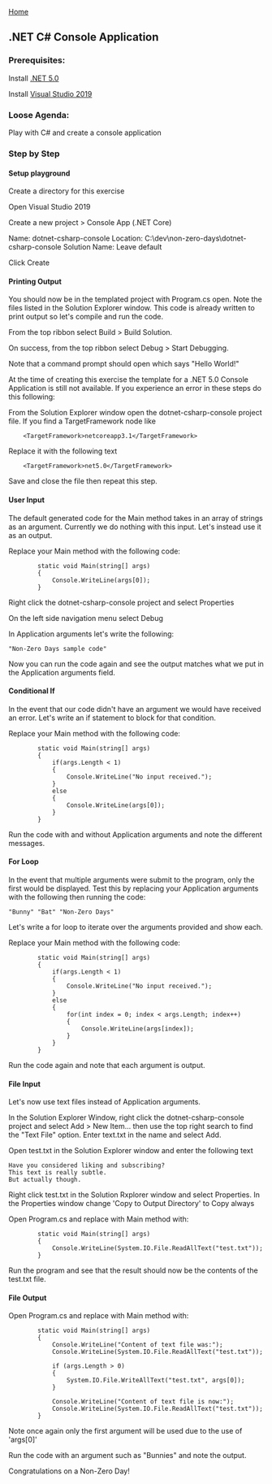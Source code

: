 [Home](README.md)

## .NET C# Console Application

### Prerequisites:

Install [.NET 5.0](https://dotnet.microsoft.com/download/dotnet/5.0)

Install [Visual Studio 2019](https://visualstudio.microsoft.com/downloads/)


### Loose Agenda:

Play with C# and create a console application

### Step by Step

#### Setup playground

Create a directory for this exercise

Open Visual Studio 2019

Create a new project > Console App (.NET Core)

Name: dotnet-csharp-console
Location: C:\dev\non-zero-days\dotnet-csharp-console
Solution Name: Leave default

Click Create

#### Printing Output

You should now be in the templated project with Program.cs open. Note the files listed in the Solution Explorer window. This code is already written to print output so let's compile and run the code.

From the top ribbon select Build > Build Solution.

On success, from the top ribbon select Debug > Start Debugging.

Note that a command prompt should open which says "Hello World!"

At the time of creating this exercise the template for a .NET 5.0 Console Application is still not available. If you experience an error in these steps do this following:

From the Solution Explorer window open the dotnet-csharp-console project file.
If you find a TargetFramework node like

```
    <TargetFramework>netcoreapp3.1</TargetFramework>
```

Replace it with the following text
```
    <TargetFramework>net5.0</TargetFramework>
```

Save and close the file then repeat this step.


#### User Input

The default generated code for the Main method takes in an array of strings as an argument. Currently we do nothing with this input. Let's instead use it as an output.

Replace your Main method with the following code:
```
        static void Main(string[] args)
        {
            Console.WriteLine(args[0]);
        }
```

Right click the dotnet-csharp-console project and select Properties

On the left side navigation menu select Debug

In Application arguments let's write the following:
```
"Non-Zero Days sample code"
```

Now you can run the code again and see the output matches what we put in the Application arguments field.


#### Conditional If

In the event that our code didn't have an argument we would have received an error. Let's write an if statement to block for that condition.

Replace your Main method with the following code:
```
        static void Main(string[] args)
        {
            if(args.Length < 1)
            {
                Console.WriteLine("No input received.");
            }
            else
            {
                Console.WriteLine(args[0]);
            }
        }
```

Run the code with and without Application arguments and note the different messages.


#### For Loop

In the event that multiple arguments were submit to the program, only the first would be displayed. Test this by replacing your Application arguments with the following then running the code:
```
"Bunny" "Bat" "Non-Zero Days"
```

Let's write a for loop to iterate over the arguments provided and show each.

Replace your Main method with the following code:
```
        static void Main(string[] args)
        {
            if(args.Length < 1)
            {
                Console.WriteLine("No input received.");
            }
            else
            {
                for(int index = 0; index < args.Length; index++)
                {
                    Console.WriteLine(args[index]);
                }
            }
        }
```

Run the code again and note that each argument is output.

#### File Input

Let's now use text files instead of Application arguments.

In the Solution Explorer Window, right click the dotnet-csharp-console project and select Add > New Item... then use the top right search to find the "Text File" option. Enter text.txt in the name and select Add.

Open test.txt in the Solution Explorer window and enter the following text

```
Have you considered liking and subscribing?
This text is really subtle.
But actually though.
```

Right click test.txt in the Solution Rxplorer window and select Properties.
In the Properties window change 'Copy to Output Directory' to Copy always

Open Program.cs and replace with Main method with:
```
        static void Main(string[] args)
        {
            Console.WriteLine(System.IO.File.ReadAllText("test.txt"));
        }
```

Run the program and see that the result should now be the contents of the test.txt file.

#### File Output

Open Program.cs and replace with Main method with:
```
        static void Main(string[] args)
        {
            Console.WriteLine("Content of text file was:");
            Console.WriteLine(System.IO.File.ReadAllText("test.txt"));

            if (args.Length > 0)
            {
                System.IO.File.WriteAllText("test.txt", args[0]);
            }

            Console.WriteLine("Content of text file is now:");
            Console.WriteLine(System.IO.File.ReadAllText("test.txt"));
        }
```

Note once again only the first argument will be used due to the use of 'args[0]' 

Run the code with an argument such as "Bunnies" and note the output. 

Congratulations on a Non-Zero Day!
